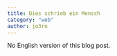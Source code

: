 ```yaml
---
title: Dies schrieb ein Mensch
category: "web"
author: jo3rn
---
```


No English version of this blog post.
